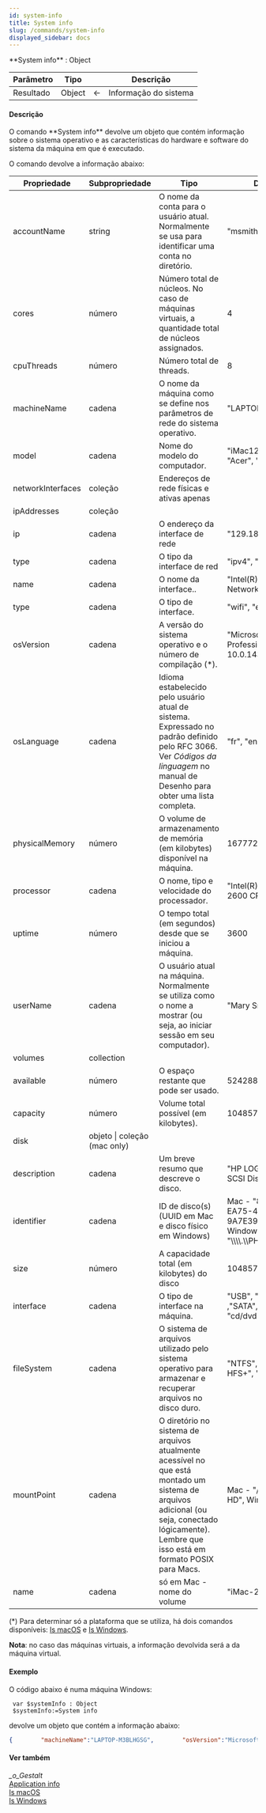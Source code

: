```yaml
---
id: system-info
title: System info
slug: /commands/system-info
displayed_sidebar: docs
---
```


<!--REF #_command_.System info.Syntax-->**System info**  : Object<!-- END REF-->
<!--REF #_command_.System info.Params-->
| Parâmetro | Tipo |  | Descrição |
| --- | --- | --- | --- |
| Resultado | Object | &#8592; | Informação do sistema |

<!-- END REF-->

#### Descrição 

<!--REF #_command_.System info.Summary-->O comando **System info** devolve um objeto que contém informação sobre o sistema operativo e as características do hardware e software do sistema da máquina em que é executado.<!-- END REF-->

O comando devolve a informação abaixo:

| **Propriedad**e   | **Subpropriedade**           | **Tipo**                                                                                                                                                                                        | **Descrição**                                                                         | **Exemplo** |
| ----------------- | ---------------------------- | ----------------------------------------------------------------------------------------------------------------------------------------------------------------------------------------------- | ------------------------------------------------------------------------------------- | ----------- |
| accountName       | string                       | O nome da conta para o usuário atual. Normalmente se usa para identificar uma conta no diretório.                                                                                               | "msmith"                                                                              |             |
| cores             | número                       | Número total de núcleos. No caso de máquinas virtuais, a quantidade total de núcleos assignados.                                                                                                | 4                                                                                     |             |
| cpuThreads        | número                       | Número total de threads.                                                                                                                                                                        | 8                                                                                     |             |
| machineName       | cadena                       | O nome da máquina como se define nos parâmetros de rede do sistema operativo.                                                                                                                   | "LAPTOP-M3BLHGSG"                                                                     |             |
| model             | cadena                       | Nome do modelo do computador.                                                                                                                                                                   | "iMac12,2", "Dell", "Acer", "VMware", etc.                                            |             |
| networkInterfaces | coleção                      | Endereços de rede físicas e ativas apenas                                                                                                                                                       |                                                                                       |             |
| ipAddresses       | coleção                      |                                                                                                                                                                                                 |                                                                                       |             |
| ip                | cadena                       | O endereço da interface de rede                                                                                                                                                                 | "129.186.81.80"                                                                       |             |
| type              | cadena                       | O tipo da interface de red                                                                                                                                                                      | "ipv4", "ipv6"                                                                        |             |
| name              | cadena                       | O nome da interface..                                                                                                                                                                           | "Intel(R) 82574L Gigabit Network Connection"                                          |             |
| type              | cadena                       | O tipo de interface.                                                                                                                                                                            | "wifi", "ethernet"                                                                    |             |
| osVersion         | cadena                       | A versão do sistema operativo e o número de compilação (\*).                                                                                                                                    | "Microsoft Windows 10 Professionnel 10.0.14393"                                       |             |
| osLanguage        | cadena                       | Idioma estabelecido pelo usuário atual de sistema. Expressado no padrão definido pelo RFC 3066\. Ver *Códigos da linguagem* no manual de Desenho para obter uma lista completa.                 | "fr", "en", "ja", "de", etc.                                                          |             |
| physicalMemory    | número                       | O volume de armazenamento de memória (em kilobytes) disponível na máquina.                                                                                                                      | 16777216                                                                              |             |
| processor         | cadena                       | O nome, tipo e velocidade do processador.                                                                                                                                                       | "Intel(R) Core(TM) i7-2600 CPU @ 3.40GHz"                                             |             |
| uptime            | número                       | O tempo total (em segundos) desde que se iniciou a máquina.                                                                                                                                     | 3600                                                                                  |             |
| userName          | cadena                       | O usuário atual na máquina. Normalmente se utiliza como o nome a mostrar (ou seja, ao iniciar sessão em seu computador).                                                                        | "Mary Smith"                                                                          |             |
| volumes           | collection                   |                                                                                                                                                                                                 |                                                                                       |             |
| available         | número                       | O espaço restante que pode ser usado.                                                                                                                                                           | 524288                                                                                |             |
| capacity          | número                       | Volume total possível (em kilobytes).                                                                                                                                                           | 1048576                                                                               |             |
| disk              | objeto \| coleção (mac only) |                                                                                                                                                                                                 |                                                                                       |             |
| description       | cadena                       | Um breve resumo que descreve o disco.                                                                                                                                                           | "HP LOGICAL VOLUME SCSI Disk Device"                                                  |             |
| identifier        | cadena                       | ID de disco(s) (UUID em Mac e disco físico em Windows)                                                                                                                                          | Mac - "87547BDD-EA75-4F48-8BFA-9A7E393EEAB0", Windows - "\\\\\\\\.\\\\PHYSICALDRIVE0" |             |
| size              | número                       | A capacidade total (em kilobytes) do disco                                                                                                                                                      | 104857600                                                                             |             |
| interface         | cadena                       | O tipo de interface na máquina.                                                                                                                                                                 | "USB", "network", ,"SATA", "SCSI", "cd/dvd", "PCI"                                    |             |
| fileSystem        | cadena                       | O sistema de arquivos utilizado pelo sistema operativo para armazenar e recuperar arquivos no disco duro.                                                                                       | "NTFS", "Journaled HFS+", "GPFS", etc.                                                |             |
| mountPoint        | cadena                       | O diretório no sistema de arquivos atualmente acessível no que está montado um sistema de arquivos adicional (ou seja, conectado lógicamente). Lembre que isso está em formato POSIX para Macs. | Mac - "/Volumes/Free HD", Windows - "C:"                                              |             |
| name              | cadena                       | só em Mac - nome do volume                                                                                                                                                                      | "iMac-27-Program6"                                                                    |             |

(\*) Para determinar só a plataforma que se utiliza, há dois comandos disponíveis: [Is macOS](is-macos.md) e [Is Windows](is-windows.md).

**Nota**: no caso das máquinas virtuais, a informação devolvida será a da máquina virtual.

#### Exemplo 

O código abaixo é numa máquina Windows:

```4d
 var $systemInfo : Object
 $systemInfo:=System info
```

devolve um objeto que contém a informação abaixo:

```json
{        "machineName":"LAPTOP-M3BLHGSG",        "osVersion":"Microsoft Windows 10 Professionnel 10.0.14393",        "osLanguage":"fr",        "accountName":"msmith",        "userName":"mary smith",        "processor":"Intel(R) Core(TM) i7-2600 CPU @ 3.40GH 3.39GHz",        "cores":4,        "cpuThreads":8,        "networkInterfaces": [                   {"type":"ethernet", "name":"Intel(R) 82574L Gigabit Network Connection",                   "ipAddresses": [                     {"type":"ipV4", "ip":"129.138.10.17"},                      {"type":"ipV6","ip":"z1009:0yxw:0000:85v6:0000:0000:ut1s:8001"}                      ]                   },                   {"type":"wifi", "name":"Wi-Fi",                   "ipAddresses": [                     {"type":"ipV4", "ip":"129.138.50.8"},                      {"type":"ipV6","ip":"a1002:0bc8:0000:85d6:0000:0000:ef1g:7001"}                      ]                   }            ],        "uptime":3600,        "model":"HP",        "physicalMemory":16777216,        "volumes": [          {              "mountPoint": "C:",              "capacity": 1048576,                "available": 524288,              "fileSystem": "NTFS",              "disk": {                  "identifier": "\\\\.\\PHYSICALDRIVE0",                            "interface": "SCSI",                                "size": 157284382,                  "description": "Lecteur de disque"                       }           },          {              "mountPoint": "E:",              "capacity": 51198972,                "available": 51025280,              "fileSystem": "NTFS",              "disk": {                  "identifier": "\\\\.\\PHYSICALDRIVE0",                            "interface": "SCSI",                                "size": 157284382,                  "description": "Lecteur de disque"                       }           }                           ]}
```

#### Ver também 

*\_o\_Gestalt*  
[Application info](application-info.md)  
[Is macOS](is-macos.md)  
[Is Windows](is-windows.md)  